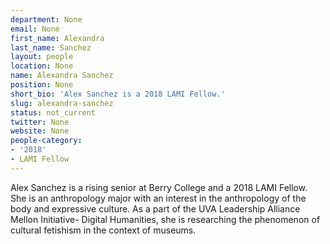 ```yaml
---
department: None
email: None
first_name: Alexandra
last_name: Sanchez
layout: people
location: None
name: Alexandra Sanchez
position: None
short_bio: 'Alex Sanchez is a 2018 LAMI Fellow.'
slug: alexandra-sanchez
status: not_current
twitter: None
website: None
people-category:
- '2018'
- LAMI Fellow
---
```

Alex Sanchez is a rising senior at Berry College and a 2018 LAMI Fellow. She is an anthropology major with an interest in the anthropology of the body and expressive culture. As a part of the UVA Leadership Alliance Mellon Initiative- Digital Humanities, she is researching the phenomenon of cultural fetishism in the context of museums. 
